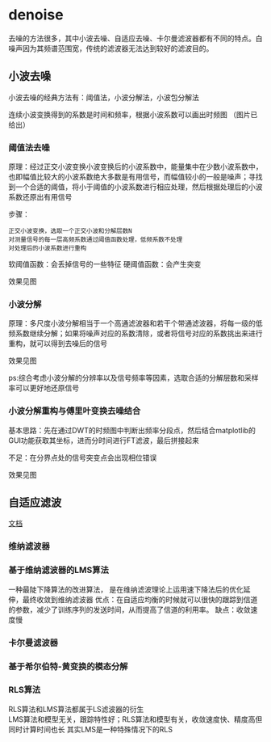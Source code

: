 # denoise
去噪的方法很多，其中小波去噪、自适应去噪、卡尔曼滤波器都有不同的特点。白噪声因为其频谱范围宽，传统的滤波器无法达到较好的滤波目的。
## 小波去噪
  小波去噪的经典方法有：阈值法，小波分解法，小波包分解法
  
  连续小波变换得到的系数是时间和频率，根据小波系数可以画出时频图
  （图片已给出）
  
### 阈值法去噪

原理：经过正交小波变换小波变换后的小波系数中，能量集中在少数小波系数中，也即幅值比较大的小波系数绝大多数是有用信号，而幅值较小的一般是噪声；寻找到一个合适的阈值，将小于阈值的小波系数进行相应处理，然后根据处理后的小波系数还原出有用信号

步骤：

    正交小波变换，选取一个正交小波和分解层数N
    对测量信号的每一层高频系数通过阈值函数处理，低频系数不处理
    对处理后的小波系数进行重构
    
软阈值函数：会丢掉信号的一些特征
硬阈值函数：会产生突变

效果见图

### 小波分解

原理：多尺度小波分解相当于一个高通滤波器和若干个带通滤波器，将每一级的低频系数继续分解；如果将噪声对应的系数清除，或者将信号对应的系数挑出来进行重构，就可以得到去噪后的信号

效果见图

ps:综合考虑小波分解的分辨率以及信号频率等因素，选取合适的分解层数和采样率可以更好地还原信号

### 小波分解重构与傅里叶变换去噪结合
基本思路：先在通过DWT的时频图中判断出频率分段点，然后结合matplotlib的GUI功能获取其坐标，进而分时间进行FT滤波，最后拼接起来

不足：在分界点处的信号突变点会出现相位错误


效果见图


## 自适应滤波
[文档](小波变换的延申.pdf)
### 维纳滤波器
### 基于维纳滤波器的LMS算法
一种最陡下降算法的改进算法， 是在维纳滤波理论上运用速下降法后的优化延伸，最终收敛到维纳滤波器
优点：在自适应均衡的时候就可以很快的跟踪到信道的参数，减少了训练序列的发送时间，从而提高了信道的利用率。
缺点：收敛速度慢
### 卡尔曼滤波器
### 基于希尔伯特-黄变换的模态分解
### RLS算法
RLS算法和LMS算法都属于LS滤波器的衍生  
LMS算法和模型无关，跟踪特性好；RLS算法和模型有关，收敛速度快、精度高但同时计算时间也长
其实LMS是一种特殊情况下的RLS

